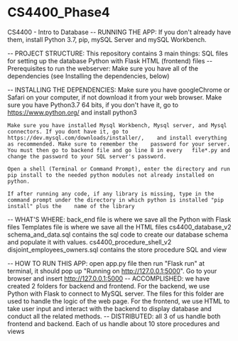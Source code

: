 # CS4400_Phase4
CS4400 - Intro to Database 
-- RUNNING THE APP:
	If you don't already have them, install Python 3.7, pip, mySQL Server and mySQL Workbench.

-- PROJECT STRUCTURE: This repository contains 3 main things:
	SQL files for setting up the database
	Python with Flask
	HTML (frontend) files
-- Prerequisites to run the webserver:
	Make sure you have all of the dependencies (see Installing the dependencies, below)

-- INSTALLING THE DEPENDENCIES:
	Make sure you have googleChrome or Safari on your computer, if not download it from your web browser.
	Make sure you have Python3.7 64 bits, if you don't have it,  go to https://www.python.org/ and install python3

	Make sure you have installed Mysql Workbench, Mysql server, and Mysql connectors. If you dont have it, go to https://dev.mysql.com/downloads/installer/, 	and install everything as recommended. Make sure to remember the 	password for your server. You must then go to backend file and go line 8 in every 	file*.py and change the password to your SQL server's password.

	Open a shell (Terminal or Command Prompt), enter the directory and run pip install to the needed python modules not already installed on python.

	If after running any code, if any library is missing, type in the command prompt under the directory in which python is installed "pip install" plus the 	name of the library

-- WHAT'S WHERE:
	back_end file is where we save all the Python with Flask files
	Templates file is where we save all the HTML files
	cs4400_database_v2 schema_and_data.sql contains the  sql code to create our database schema and populate it with values.
	cs4400_procedure_shell_v2 disjoint_employees_owners.sql contains the store procedure SQL and view 
	
-- HOW TO RUN THIS APP:
	open app.py file then run "Flask run" at terminal, it should pop up  "Running on http://127.0.0.1:5000". 
	Go to your browser and insert http://127.0.0.1:5000
-- ACCOMPLISHED:
	we have created 2 folders for backend and frontend. For the backend, we use Python with Flask to connect to MySQL server. The files for this folder 	are used to handle the logic of the web page. For the frontend, we use HTML to take user input and interact with the backend to display database and 	conduct all the related methods.
-- DISTRIBUTED:
	all 3 of us handle both frontend and backend. Each of us handle about 10 store procedures and views

